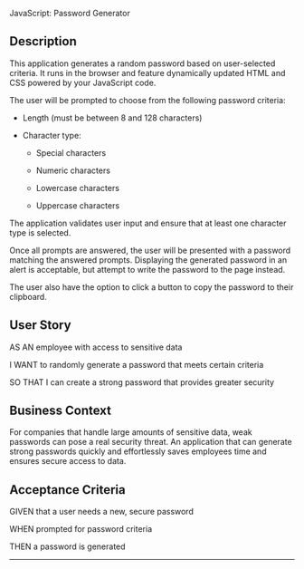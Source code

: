 JavaScript: Password Generator

## Description

This application generates a random password based on user-selected criteria. It runs in the browser and feature dynamically updated HTML and CSS powered by your JavaScript code.

The user will be prompted to choose from the following password criteria:

* Length (must be between 8 and 128 characters)

* Character type:

  * Special characters 

  * Numeric characters

  * Lowercase characters

  * Uppercase characters

The application validates user input and ensure that at least one character type is selected.

Once all prompts are answered, the user will be presented with a password matching the answered prompts. Displaying the generated password in an alert is acceptable, but attempt to write the password to the page instead.

The user also have the option to click a button to copy the password to their clipboard.

## User Story

AS AN employee with access to sensitive data

I WANT to randomly generate a password that meets certain criteria

SO THAT I can create a strong password that provides greater security

## Business Context

For companies that handle large amounts of sensitive data, weak passwords can pose a real security threat. An application that can generate strong passwords quickly and effortlessly saves employees time and ensures secure access to data.

## Acceptance Criteria

GIVEN that a user needs a new, secure password

WHEN prompted for password criteria

THEN a password is generated

- - -

